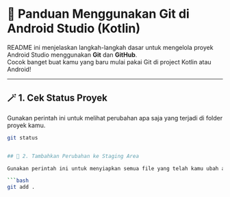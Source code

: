 # 🧠 Panduan Menggunakan Git di Android Studio (Kotlin)

README ini menjelaskan langkah-langkah dasar untuk mengelola proyek Android Studio menggunakan **Git** dan **GitHub**.  
Cocok banget buat kamu yang baru mulai pakai Git di project Kotlin atau Android!

---

## 🪄 1. Cek Status Proyek

Gunakan perintah ini untuk melihat perubahan apa saja yang terjadi di folder proyek kamu.

```bash
git status


## 🧩 2. Tambahkan Perubahan ke Staging Area

Gunakan perintah ini untuk menyiapkan semua file yang telah kamu ubah agar siap disimpan (*commit*) ke riwayat Git.

```bash
git add .
